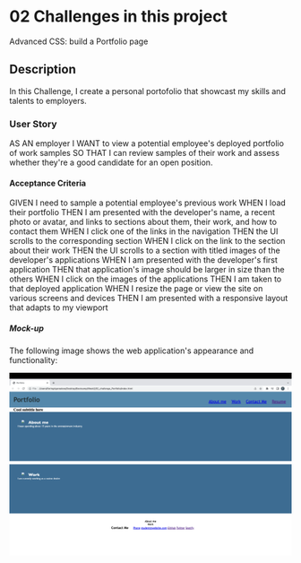# 02 Challenges in this project
Advanced CSS: build a Portfolio page

## Description 
In this Challenge, I create a personal portofolio that showcast my skills and talents to employers.

### User Story
AS AN employer
I WANT to view a potential employee's deployed portfolio of work samples
SO THAT I can review samples of their work and assess whether they're a good candidate for an open position.

#### Acceptance Criteria
GIVEN I need to sample a potential employee's previous work
WHEN I load their portfolio
THEN I am presented with the developer's name, a recent photo or avatar, and links to sections about them, their work, and how to contact them
WHEN I click one of the links in the navigation
THEN the UI scrolls to the corresponding section
WHEN I click on the link to the section about their work
THEN the UI scrolls to a section with titled images of the developer's applications
WHEN I am presented with the developer's first application
THEN that application's image should be larger in size than the others
WHEN I click on the images of the applications
THEN I am taken to that deployed application
WHEN I resize the page or view the site on various screens and devices
THEN I am presented with a responsive layout that adapts to my viewport

##### Mock-up
The following image shows the web application's appearance and functionality:

![Florin Alexe portofolio](./assets/images/Project_Portfolio_week_2.png)
